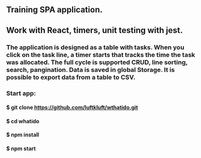 ## Training SPA application.
## Work with React, timers, unit testing with jest.

### The application is designed as a table with tasks. When you click on the task line, a timer starts that tracks the time the task was allocated. The full cycle is supported CRUD, line sorting, search, pangination. Data is saved in global Storage. It is possible to export data from a table to CSV.

### Start app:
#### $ git clone https://github.com/luftkluft/wthatido.git
#### $ cd whatido
#### $ npm install
#### $ npm start
